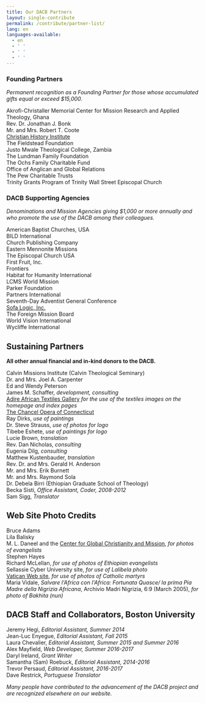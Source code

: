 ```yaml
---
title: Our DACB Partners
layout: single-contribute
permalink: /contribute/partner-list/
lang: en
languages-available:
  - en
  - ' '
  - ' '
  - ' '
---
```

### Founding Partners

_Permanent recognition as a Founding Partner for those whose accumulated gifts equal or exceed $15,000\._  

Akrofi-Christaller Memorial Center for Mission Research and Applied Theology, Ghana  
Rev. Dr. Jonathan J. Bonk  
Mr. and Mrs. Robert T. Coote  
[Christian History Institute](https://www.christianhistoryinstitute.org/)  
The Fieldstead Foundation  
Justo Mwale Theological College, Zambia  
The Lundman Family Foundation  
The Ochs Family Charitable Fund  
Office of Anglican and Global Relations  
The Pew Charitable Trusts  
Trinity Grants Program of Trinity Wall Street Episcopal Church  

### DACB Supporting Agencies

_Denominations and Mission Agencies giving $1,000 or more annually and who promote the use of the DACB among their colleagues._  

American Baptist Churches, USA  
BILD International  
Church Publishing Company  
Eastern Mennonite Missions  
The Episcopal Church USA  
First Fruit, Inc.  
Frontiers  
Habitat for Humanity International  
LCMS World Mission  
Parker Foundation  
Partners International  
Seventh-Day Adventist General Conference  
[Sofa Logic, Inc.](http://sofalogic.com/)  
The Foreign Mission Board  
World Vision International  
Wycliffe International  

## Sustaining Partners

__All other annual financial and in-kind donors to the DACB.__

Calvin Missions Institute (Calvin Theological Seminary)  
Dr. and Mrs. Joel A. Carpenter  
Ed and Wendy Peterson  
James M. Schaffer, _development, consulting_  
[Adire African Textiles Gallery](http://www.adireafricantextiles.com/) _for the use of the textiles images on the homepage and index pages_  
[The Chancel Opera of Connecticut](http://www.chancelopera.com)  
Ray Dirks, _use of paintings_  
Dr. Steve Strauss, _use of photos for logo_  
Tibebe Eshete, _use of paintings for logo_  
Lucie Brown, _translation_  
Rev. Dan Nicholas, _consulting_  
Eugenia Dilg, _consulting_  
Matthew Kustenbauder, _translation_  
Rev. Dr. and Mrs. Gerald H. Anderson  
Mr. and Mrs. Erik Burnett  
Mr. and Mrs. Raymond Sola  
Dr. Debela Birri (Ethiopian Graduate School of Theology)  
Becka Sisti, _Office Assistant, Coder, 2008-2012_  
Sam Sigg, _Translator_

## Web Site Photo Credits

Bruce Adams  
Lila Balisky  
M. L. Daneel and the [Center for Global Christianity and Mission](http://www.bu.edu/cgcm/), _for photos of evangelists_  
Stephen Hayes  
Richard McLellan, _for use of photos of Ethiopian evangelists_  
Sellassie Cyber University site, _for use of Lalibela photo_  
[Vatican Web site](http://www.vatican.va/roman_curia/pontifical_academies/cult-martyrum/martiri/index.html), _for use of photos of Catholic martyrs_  
Maria Vidale, _Salvare l'Africa con l'Africa: Fortunata Quasce/ la prima Pia Madre della Nigrizia Africana_, Archivio Madri Nigrizia, 6:9 (March 2005), _for photo of Bakhita (nun)_  

## DACB Staff and Collaborators, Boston University

Jeremy Hegi, _Editorial Assistant, Summer 2014_  
Jean-Luc Enyegue, _Editorial Assistant, Fall 2015_  
Laura Chevalier, _Editorial Assistant, Summer 2015 and Summer 2016_  
Alex Mayfield, _Web Developer, Summer 2016-2017_  
Daryl Ireland, _Grant Writer_  
Samantha (Sam) Roebuck, _Editorial Assistant, 2014-2016_  
Trevor Persaud, _Editorial Assistant, 2016-2017_  
Dave Restrick, _Portuguese Translator_  


_Many people have contributed to the advancement of the DACB project and are recognized elsewhere on our website._
